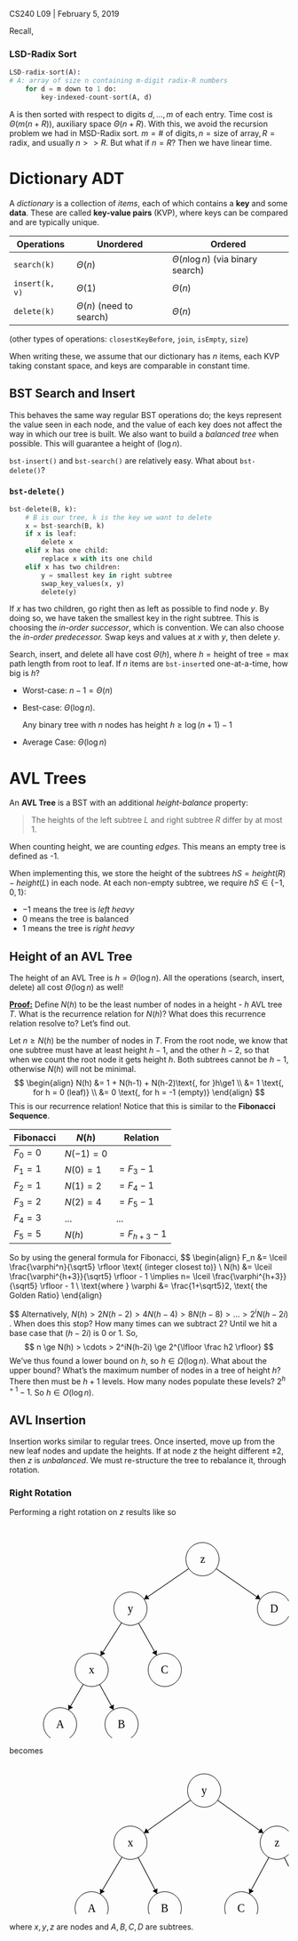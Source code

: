 CS240 L09 | February 5, 2019

Recall,

### LSD-Radix Sort

```python
LSD-radix-sort(A):
# A: array of size n containing m-digit radix-R numbers
    for d = m down to 1 do:
        key-indexed-count-sort(A, d)
```

A is then sorted with respect to digits $d, ..., m$ of each entry. Time cost is $\Theta(m(n + R))$, auxiliary space $\Theta(n+R)$. With this, we avoid the recursion problem we had in MSD-Radix sort. $m = \text{# of digits}, n = \text{size of array}, R=\text{radix}$, and usually $n >> R$. But what if $n = R​$? Then we have linear time.

# Dictionary ADT

A *dictionary* is a collection of *items*, each of which contains a **key** and some **data**. These are called **key-value pairs** (KVP), where keys can be compared and are typically unique.

| Operations     | Unordered                    | Ordered                                |
| -------------- | ---------------------------- | -------------------------------------- |
| `search(k)`    | $\Theta(n)$                  | $\Theta(n \log n)$ (via binary search) |
| `insert(k, v)` | $\Theta(1)$                  | $\Theta(n)$                            |
| `delete(k)`    | $\Theta(n)$ (need to search) | $\Theta(n)$                            |

(other types of operations: `closestKeyBefore`, `join`, `isEmpty`, `size`)

When writing these, we assume that our dictionary has $n$ items, each KVP taking constant space, and keys are comparable in constant time.

## BST Search and Insert

This behaves the same way regular BST operations do; the keys represent the value seen in each node, and the value of each key does not affect the way in which our tree is built. We also want to build a *balanced tree* when possible. This will guarantee a height of $(\log n)$. 

`bst-insert()` and `bst-search()` are relatively easy. What about `bst-delete()`?

### `bst-delete()`

```python
bst-delete(B, k):
    # B is our tree, k is the key we want to delete
    x = bst-search(B, k)
    if x is leaf:
        delete x
    elif x has one child:
        replace x with its one child
    elif x has two children:
        y = smallest key in right subtree
        swap_key_values(x, y)
       	delete(y)
```

If $x$ has two children, go right then as left as possible to find node $y$. By doing so, we have taken the smallest key in the right subtree. This is choosing the *in-order successor*, which is convention. We can also choose the *in-order predecessor.* Swap keys and values at $x$ with $y$, then delete $y$. 

Search, insert, and delete all have cost $\Theta(h)$, where $h = \text{height of tree} = \text{max path length from root to leaf}$. If $n$ items are `bst-insert`ed one-at-a-time, how big is $h$?

- Worst-case: $n-1=\Theta(n)$

- Best-case: $\Theta(\log n)$.

  Any binary tree with $n$ nodes has height $h \ge \log(n+1)-1$

- Average Case: $\Theta(\log n)$

# AVL Trees

An **AVL Tree** is a BST with an additional *height-balance* property:

> The heights of the left subtree $L$ and right subtree $R$ differ by at most 1. 

When counting height, we are counting *edges*. This means an empty tree is defined as -1.

When implementing this, we store the height of the subtrees $hS =height(R) - height(L)$ in each node. At each non-empty subtree, we require $hS \in \{-1, 0, 1\}$:

- $-1$ means the tree is *left heavy*
- $0$ means the tree is balanced
- $1$ means the tree is *right heavy*

## Height of an AVL Tree

The height of an AVL Tree is $h = \Theta(\log n)$. All the operations (search, insert, delete) all cost $\Theta(\log n)$ as well!

**<u>Proof:</u>** Define $N(h)$ to be the least number of nodes in a height - $h$ AVL tree $T$. What is the recurrence relation for $N(h)$? What does this recurrence relation resolve to? Let’s find out.

Let $n \ge N(h)$ be the number of nodes in $T$. From the root node, we know that one subtree must have at least height $h-1$, and the other $h-2$, so that when we count the root node it gets height $h$. Both subtrees cannot be $h-1$, otherwise $N(h)$ will not be minimal.
$$
\begin{align}
	N(h) &= 1 + N(h-1) + N(h-2)\text{, for  }h\ge1
	\\ &= 1 \text{, for h = 0 (leaf)}
	\\ &= 0 \text{, for h = -1 (empty)}
\end{align}
$$
This is our recurrence relation! Notice that this is similar to the **Fibonacci Sequence**. 

| Fibonacci | $N(h)$      | Relation        |
| --------- | ----------- | --------------- |
| $F_0 = 0$ | $N(-1) = 0$ |                 |
| $F_1 = 1$ | $N(0) = 1$  | $= F_3 -1$      |
| $F_2 = 1$ | $N(1) = 2$  | $= F_4 -1$      |
| $F_3 = 2$ | $N(2) = 4$  | $= F_5-1$       |
| $F_4 = 3$ | ...         | ...             |
| $F_5 = 5$ | $N(h)$      | $= F_{h+3} - 1$ |

So by using the general formula for Fibonacci,
$$
\begin{align}
	F_n &= \lceil \frac{\varphi^n}{\sqrt5} \rfloor \text{  (integer closest to)}
	\\ N(h) &= \lceil \frac{\varphi^{h+3}}{\sqrt5} \rfloor - 1 \implies n= \lceil \frac{\varphi^{h+3}}{\sqrt5} \rfloor - 1
	\\ \text{where } \varphi &= \frac{1+\sqrt5}2, \text{ the Golden Ratio}
\end{align}
$$
Alternatively, $N(h) > 2N(h-2) > 4N(h-4) > 8N(h-8) > ... > 2^iN(h-2i)$ . When does this stop? How many times can we subtract 2? Until we hit a base case that $(h-2i)$ is 0 or 1. So,
$$
n \ge N(h) > \cdots > 2^iN(h-2i) \ge 2^{\lfloor \frac h2 \rfloor}
$$
We’ve thus found a lower bound on $h$, so $h \in \Omega(\log n)$. What about the upper bound? What’s the maximum number of nodes in a tree of height $h$? There then must be $h+1$ levels. How many nodes populate these levels? $2^{h+1}-1$. So $h \in O(\log n)$. 

## AVL Insertion

Insertion works similar to regular trees. Once inserted, move up from the new leaf nodes and update the heights. If at node $z$ the height different $\pm 2$, then $z$ is *unbalanced*. We must re-structure the tree to rebalance it, through rotation.

### Right Rotation

Performing a right rotation on $z$ results like so

<svg width="525" height="400" version="1.1" xmlns="http://www.w3.org/2000/svg">
	<ellipse stroke="black" stroke-width="1" fill="none" cx="348.5" cy="62.5" rx="30" ry="30"/>
	<text x="344.5" y="68.5" font-family="Times New Roman" font-size="20">z</text>
	<ellipse stroke="black" stroke-width="1" fill="none" cx="218.5" cy="151.5" rx="30" ry="30"/>
	<text x="213.5" y="157.5" font-family="Times New Roman" font-size="20">y</text>
	<ellipse stroke="black" stroke-width="1" fill="none" cx="148.5" cy="261.5" rx="30" ry="30"/>
	<text x="143.5" y="267.5" font-family="Times New Roman" font-size="20">x</text>
	<ellipse stroke="black" stroke-width="1" fill="none" cx="280.5" cy="261.5" rx="30" ry="30"/>
	<text x="273.5" y="267.5" font-family="Times New Roman" font-size="20">C</text>
	<ellipse stroke="black" stroke-width="1" fill="none" cx="477.5" cy="151.5" rx="30" ry="30"/>
	<text x="470.5" y="157.5" font-family="Times New Roman" font-size="20">D</text>
	<ellipse stroke="black" stroke-width="1" fill="none" cx="91.5" cy="359.5" rx="30" ry="30"/>
	<text x="84.5" y="365.5" font-family="Times New Roman" font-size="20">A</text>
	<ellipse stroke="black" stroke-width="1" fill="none" cx="202.5" cy="359.5" rx="30" ry="30"/>
	<text x="195.5" y="365.5" font-family="Times New Roman" font-size="20">B</text>
	<polygon stroke="black" stroke-width="1" points="323.745,79.447 243.255,134.553"/>
	<polygon fill="black" stroke-width="1" points="243.255,134.553 252.68,134.159 247.031,125.908"/>
	<polygon stroke="black" stroke-width="1" points="202.394,176.81 164.606,236.19"/>
	<polygon fill="black" stroke-width="1" points="164.606,236.19 173.12,232.125 164.683,226.756"/>
	<polygon stroke="black" stroke-width="1" points="373.193,79.536 452.807,134.464"/>
	<polygon fill="black" stroke-width="1" points="452.807,134.464 449.061,125.805 443.382,134.036"/>
	<polygon stroke="black" stroke-width="1" points="233.23,177.635 265.77,235.365"/>
	<polygon fill="black" stroke-width="1" points="265.77,235.365 266.197,225.941 257.486,230.851"/>
	<polygon stroke="black" stroke-width="1" points="133.417,287.433 106.583,333.567"/>
	<polygon fill="black" stroke-width="1" points="106.583,333.567 114.927,329.166 106.283,324.138"/>
	<polygon stroke="black" stroke-width="1" points="162.978,287.775 188.022,333.225"/>
	<polygon fill="black" stroke-width="1" points="188.022,333.225 188.54,323.805 179.782,328.631"/>
</svg>

becomes

<svg width="575" height="310" version="1.1" xmlns="http://www.w3.org/2000/svg">
	<ellipse stroke="black" stroke-width="1" fill="none" cx="218.5" cy="143.5" rx="30" ry="30"/>
	<text x="213.5" y="149.5" font-family="Times New Roman" font-size="20">x</text>
	<ellipse stroke="black" stroke-width="1" fill="none" cx="148.5" cy="261.5" rx="30" ry="30"/>
	<text x="141.5" y="267.5" font-family="Times New Roman" font-size="20">A</text>
	<ellipse stroke="black" stroke-width="1" fill="none" cx="280.5" cy="261.5" rx="30" ry="30"/>
	<text x="273.5" y="267.5" font-family="Times New Roman" font-size="20">B</text>
	<ellipse stroke="black" stroke-width="1" fill="none" cx="482.5" cy="143.5" rx="30" ry="30"/>
	<text x="478.5" y="149.5" font-family="Times New Roman" font-size="20">z</text>
	<ellipse stroke="black" stroke-width="1" fill="none" cx="351.5" cy="49.5" rx="30" ry="30"/>
	<text x="346.5" y="55.5" font-family="Times New Roman" font-size="20">y</text>
	<ellipse stroke="black" stroke-width="1" fill="none" cx="542.5" cy="261.5" rx="30" ry="30"/>
	<text x="535.5" y="267.5" font-family="Times New Roman" font-size="20">D</text>
	<ellipse stroke="black" stroke-width="1" fill="none" cx="418.5" cy="261.5" rx="30" ry="30"/>
	<text x="411.5" y="267.5" font-family="Times New Roman" font-size="20">C</text>
	<polygon stroke="black" stroke-width="1" points="203.194,169.302 163.806,235.698"/>
	<polygon fill="black" stroke-width="1" points="163.806,235.698 172.188,231.369 163.587,226.267"/>
	<polygon stroke="black" stroke-width="1" points="232.454,170.057 266.546,234.943"/>
	<polygon fill="black" stroke-width="1" points="266.546,234.943 267.251,225.535 258.399,230.186"/>
	<polygon stroke="black" stroke-width="1" points="468.197,169.871 432.803,235.129"/>
	<polygon fill="black" stroke-width="1" points="432.803,235.129 441.012,230.481 432.222,225.713"/>
	<polygon stroke="black" stroke-width="1" points="496.097,170.242 528.903,234.758"/>
	<polygon fill="black" stroke-width="1" points="528.903,234.758 529.734,225.361 520.82,229.894"/>
	<polygon stroke="black" stroke-width="1" points="375.874,66.99 458.126,126.01"/>
	<polygon fill="black" stroke-width="1" points="458.126,126.01 454.541,117.284 448.711,125.408"/>
	<polygon stroke="black" stroke-width="1" points="327.001,66.815 242.999,126.185"/>
	<polygon fill="black" stroke-width="1" points="242.999,126.185 252.418,125.651 246.646,117.485"/>
</svg>

where $x,y,z$ are nodes and  $A, B, C, D$ are subtrees.